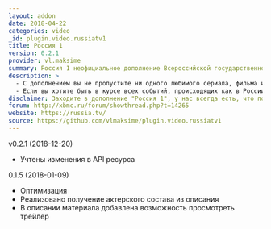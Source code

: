 ```yaml
---
layout: addon
date: 2018-04-22
categories: video
_id: plugin.video.russiatv1
title: Россия 1
version: 0.2.1
provider: vl.maksime
summary: Россия 1 неофициальное дополнение Всероссийской государственной телерадиокомпании для KODI.
description: >
  - С дополнением вы не пропустите ни одного любимого сериала, фильма или передачи! Для вас приготовлен бесплатный доступ не только к постоянно обновляющемуся контенту, но и крупнейшему видеоархиву телеканала "Россия 1".
  - Если вы хотите быть в курсе всех событий, происходящих как в России, так и в мире, тогда свежие выпуски программы "Вести" то, что вам нужно! Смотри и узнавай новое!
disclaimer: Заходите в дополнение "Россия 1", у нас всегда есть, что посмотреть!
forum: http://xbmc.ru/forum/showthread.php?t=14265
website: https://russia.tv/
source: https://github.com/vlmaksime/plugin.video.russiatv1
---
```

v0.2.1 (2018-12-20)
- Учтены изменения в API ресурса

0.1.5 (2018-01-09)
- Оптимизация
- Реализовано получение актерского состава из описания
- В описании материала добавлена возможность просмотреть трейлер